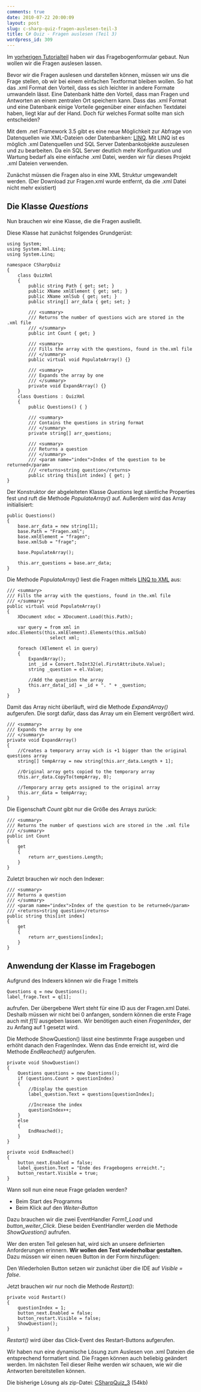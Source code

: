```yaml
---
comments: true
date: 2010-07-22 20:00:09
layout: post
slug: c-sharp-quiz-fragen-auslesen-teil-3
title: C# Quiz - Fragen auslesen (Teil 3)
wordpress_id: 309
---
```


Im [vorherigen Tutorialteil](http://blog.phansch.de/2010/07/c-sharp-quiz-vorbereitung-teil-2/) haben wir das Fragebogenformular gebaut. Nun wollen wir die Fragen auslesen lassen.

Bevor wir die Fragen auslesen und darstellen können, müssen wir uns die Frage stellen, ob wir bei einem einfachen Textformat bleiben wollen. So hat das .xml Format den Vorteil, dass es sich leichter in andere Formate umwandeln lässt. Eine Datenbank hätte den Vorteil, dass man Fragen und Antworten an einem zentralen Ort speichern kann.
Dass das .xml Format und eine Datenbank einige Vorteile gegenüber einer einfachen Textdatei haben, liegt klar auf der Hand. Doch für welches Format sollte man sich entscheiden?

Mit dem .net Framework 3.5 gibt es eine neue Möglichkeit zur Abfrage von Datenquellen wie XML-Dateien oder Datenbanken: [LINQ](http://msdn.microsoft.com/en-us/netframework/aa904594.aspx). Mit LINQ ist es möglich .xml Datenquellen und SQL Server Datenbankobjekte auszulesen und zu bearbeiten. Da ein SQL Server deutlich mehr Konfiguration und Wartung bedarf als eine einfache .xml Datei, werden wir für dieses Projekt .xml Dateien verwenden.

Zunächst müssen die Fragen also in eine XML Struktur umgewandelt werden.
(Der Download zur Fragen.xml wurde entfernt, da die .xml Datei nicht mehr existiert)


## Die Klasse _Questions_


Nun brauchen wir eine Klasse, die die Fragen ausließt.

Diese Klasse hat zunächst folgendes Grundgerüst:

    
    using System;
    using System.Xml.Linq;
    using System.Linq;
    
    namespace CSharpQuiz
    {
        class QuizXml
        {
            public string Path { get; set; }
            public XName xmlElement { get; set; }
            public XName xmlSub { get; set; }
            public string[] arr_data { get; set; }
    
            /// <summary>
            /// Returns the number of questions wich are stored in the .xml file
            /// </summary>
            public int Count { get; }
    
            /// <summary>
            /// Fills the array with the questions, found in the.xml file
            /// </summary>
            public virtual void PopulateArray() {}
    
            /// <summary>
            /// Expands the array by one
            /// </summary>
            private void ExpandArray() {}
        }
        class Questions : QuizXml
        {
            public Questions() { }
    
            /// <summary>
            /// Contains the questions in string format
            /// </summary>
            private string[] arr_questions;
    
            /// <summary>
            /// Returns a question
            /// </summary>
            /// <param name="index">Index of the question to be returned</param>
            /// <returns>string question</returns>
            public string this[int index] { get; }
    }


Der Konstruktor der abgeleiteten Klasse _Questions_ legt sämtliche Properties fest und ruft die Methode _PopulateArray()_ auf. Außerdem wird das Array initialisiert:

    
    
    public Questions()
    {
        base.arr_data = new string[1];
        base.Path = "Fragen.xml";
        base.xmlElement = "fragen";
        base.xmlSub = "frage";

        base.PopulateArray();

        this.arr_questions = base.arr_data;
    }
    



Die Methode _PopulateArray()_ liest die Fragen mittels [LINQ to XML](http://msdn.microsoft.com/de-de/library/bb387061.aspx) aus:

    
    
    /// <summary>
    /// Fills the array with the questions, found in the.xml file
    /// </summary>
    public virtual void PopulateArray()
    {
        XDocument xdoc = XDocument.Load(this.Path);

        var query = from xml in xdoc.Elements(this.xmlElement).Elements(this.xmlSub)
                    select xml;

        foreach (XElement el in query)
        {
            ExpandArray();
            int _id = Convert.ToInt32(el.FirstAttribute.Value);
            string _question = el.Value;

            //Add the question the array
            this.arr_data[_id] = _id + ". " + _question;
        }
    }



Damit das Array nicht überläuft, wird die Methode _ExpandArray()_ aufgerufen. Die sorgt dafür, dass das Array um ein Element vergrößert wird.

    
    
    /// <summary>
    /// Expands the array by one
    /// </summary>
    private void ExpandArray()
    {
        //Creates a temporary array wich is +1 bigger than the original questions array
        string[] tempArray = new string[this.arr_data.Length + 1];

        //Original array gets copied to the temporary array
        this.arr_data.CopyTo(tempArray, 0);

        //Temporary array gets assigned to the original array
        this.arr_data = tempArray;
    }


Die Eigenschaft _Count_ gibt nur die Größe des Arrays zurück:

    
    
    /// <summary>
    /// Returns the number of questions wich are stored in the .xml file
    /// </summary>
    public int Count
    {
        get
        {
            return arr_questions.Length;
        }
    }


Zuletzt brauchen wir noch den Indexer:

    
    
    /// <summary>
    /// Returns a question
    /// </summary>
    /// <param name="index">Index of the question to be returned</param>
    /// <returns>string question</returns>
    public string this[int index]
    {
        get
        {
            return arr_questions[index];
        }
    }


## Anwendung der Klasse im Fragebogen


Aufgrund des Indexers können wir die Frage 1 mittels

    
    
    Questions q = new Questions();
    label_frage.Text = q[1];
    


aufrufen. Der übergebene Wert steht für eine ID aus der Fragen.xml Datei. Deshalb müssen wir nicht bei 0 anfangen, sondern können die erste Frage auch mit _f[1]_ ausgeben lassen. Wir benötigen auch einen _FragenIndex_, der zu Anfang auf 1 gesetzt wird.

Die Methode ShowQuestion() lässt eine bestimmte Frage ausgeben und erhöht danach den FragenIndex. Wenn das Ende erreicht ist, wird die Methode _EndReached()_ aufgerufen.

    
    
    private void ShowQuestion()
    {
        Questions questions = new Questions();
        if (questions.Count > questionIndex)
        {
            //Display the question
            label_question.Text = questions[questionIndex];

            //Increase the index
            questionIndex++;
        }
        else
        {
            EndReached();
        }
    }

    private void EndReached()
    {
        button_next.Enabled = false;
        label_question.Text = "Ende des Fragebogens erreicht.";
        button_restart.Visible = true;
    }



Wann soll nun eine neue Frage geladen werden?



	
  * Beim Start des Programms
  * Beim Klick auf den _Weiter-Button_

Dazu brauchen wir die zwei EventHandler _Form1_Load_ und _button_weiter_Click_. Diese beiden EventHandler werden die Methode _ShowQuestion()_ aufrufen.


Wer den ersten Teil gelesen hat, wird sich an unsere definierten Anforderungen erinnern. **Wir wollen den Test wiederholbar gestalten.**
Dazu müssen wir einen neuen Button in der Form hinzufügen:
<!--[![Fragebogen](http://wpimages.phansch.de/2010/06/quiz_form-150x150.jpg)](http://wpimages.phansch.de/2010/06/quiz_form.jpg)-->

Den Wiederholen Button setzen wir zunächst über die IDE auf _Visible = false_.

Jetzt brauchen wir nur noch die Methode _Restart()_:

    
    
    private void Restart()
    {
        questionIndex = 1;
        button_next.Enabled = false;
        button_restart.Visible = false;
        ShowQuestion();
    }
    


_Restart()_ wird über das Click-Event des Restart-Buttons aufgerufen.

Wir haben nun eine dynamische Lösung zum Auslesen von .xml Dateien die entsprechend formatiert sind. Die Fragen können auch beliebig geändert werden. Im nächsten Teil dieser Reihe werden wir schauen, wie wir die Antworten bereitstellen können.

Die bisherige Lösung als zip-Datei: [CSharpQuiz_3](http://wpimages.phansch.de/2010/07/CSharpQuiz_3.zip) (54kb)
